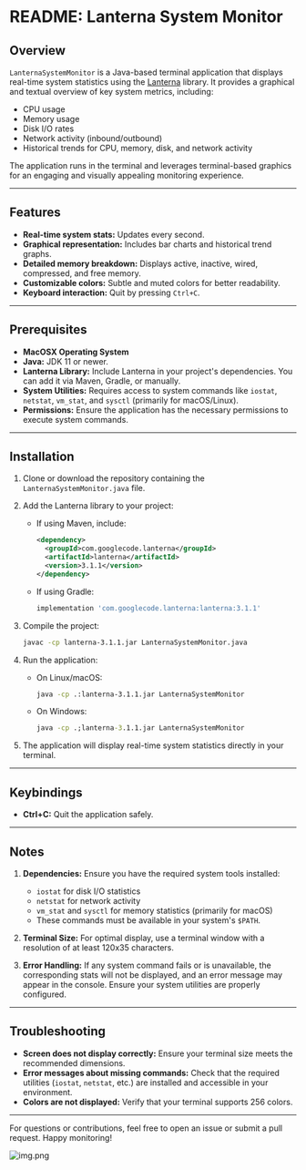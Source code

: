 # README: Lanterna System Monitor

## Overview

`LanternaSystemMonitor` is a Java-based terminal application that displays real-time system statistics using
the [Lanterna](https://github.com/mabe02/lanterna) library. It provides a graphical and textual overview of key system
metrics, including:

- CPU usage
- Memory usage
- Disk I/O rates
- Network activity (inbound/outbound)
- Historical trends for CPU, memory, disk, and network activity

The application runs in the terminal and leverages terminal-based graphics for an engaging and visually appealing
monitoring experience.

---

## Features

- **Real-time system stats:** Updates every second.
- **Graphical representation:** Includes bar charts and historical trend graphs.
- **Detailed memory breakdown:** Displays active, inactive, wired, compressed, and free memory.
- **Customizable colors:** Subtle and muted colors for better readability.
- **Keyboard interaction:** Quit by pressing `Ctrl+C`.

---

## Prerequisites

- **MacOSX Operating System**
- **Java:** JDK 11 or newer.
- **Lanterna Library:** Include Lanterna in your project's dependencies. You can add it via Maven, Gradle, or manually.
- **System Utilities:** Requires access to system commands like `iostat`, `netstat`, `vm_stat`, and `sysctl` (primarily
  for macOS/Linux).
- **Permissions:** Ensure the application has the necessary permissions to execute system commands.

---

## Installation

1. Clone or download the repository containing the `LanternaSystemMonitor.java` file.
2. Add the Lanterna library to your project:
    - If using Maven, include:
      ```xml
      <dependency>
        <groupId>com.googlecode.lanterna</groupId>
        <artifactId>lanterna</artifactId>
        <version>3.1.1</version>
      </dependency>
      ```
    - If using Gradle:
      ```gradle
      implementation 'com.googlecode.lanterna:lanterna:3.1.1'
      ```

3. Compile the project:
   ```bash
   javac -cp lanterna-3.1.1.jar LanternaSystemMonitor.java

4. Run the application:

    - On Linux/macOS:
      ```bash
      java -cp .:lanterna-3.1.1.jar LanternaSystemMonitor
      ```

    - On Windows:
      ```cmd
      java -cp .;lanterna-3.1.1.jar LanternaSystemMonitor
      ```

5. The application will display real-time system statistics directly in your terminal.

---

## Keybindings

- **Ctrl+C:** Quit the application safely.

---

## Notes

1. **Dependencies:**
   Ensure you have the required system tools installed:
    - `iostat` for disk I/O statistics
    - `netstat` for network activity
    - `vm_stat` and `sysctl` for memory statistics (primarily for macOS)
    - These commands must be available in your system's `$PATH`.

2. **Terminal Size:**
   For optimal display, use a terminal window with a resolution of at least 120x35 characters.

3. **Error Handling:**
   If any system command fails or is unavailable, the corresponding stats will not be displayed, and an error message
   may appear in the console. Ensure your system utilities are properly configured.

---

## Troubleshooting

- **Screen does not display correctly:** Ensure your terminal size meets the recommended dimensions.
- **Error messages about missing commands:** Check that the required utilities (`iostat`, `netstat`, etc.) are installed
  and accessible in your environment.
- **Colors are not displayed:** Verify that your terminal supports 256 colors.

---

For questions or contributions, feel free to open an issue or submit a pull request. Happy monitoring!

![img.png](img.png)